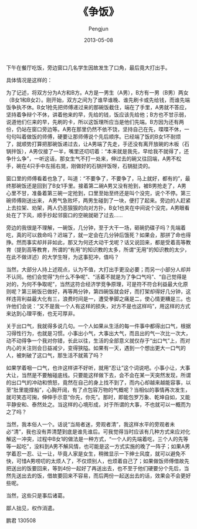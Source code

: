 ﻿---
layout: post
title: '《争饭》'
date: 2013-05-08
author: Pengjun
tags: 所感所思
---
下午在餐厅吃饭，旁边窗口几名学生因故发生了口角，最后竟大打出手。

具体情况是这样的：

为了记述，将双方分为A方和B方。A方是一男生（A男），B方有一男（B男）两女（B女1和B女2）。刚开始，双方之间为了谁早谁晚、谁先刷卡或先给钱，而谁先端饭争执不休。B女1抢先把师傅递过来的那碗饭截住，端在了手里，A男就不答应，坚持着争辩个不休，讲着他来的早，先给的钱，饭应该先给他；B方也不甘示弱，说道他们仨来的早，先刷的卡，所以这饭理所应当是他们先端。B方因为还有两份，仍站在窗口旁边等。A男在那里仍然不依不饶，坚持自己在先，喋喋不休，一句句叫着做饭的师傅，硬要让那师傅说个先后顺序。已经端了饭的B女1不耐烦了，就顺势打算把那碗饭递过去，让A男端了先走，手还没有离开放碗的木板（石锅拌饭），A男仅接了一半，嘴里还叨叨着：“本来就是我先，早给我不就得了，还争什么争”，一听这话，那女生气不打一处来，伸过去的碗又往回端，A男不松手，碗在4只手中左摇右晃，刚做好的石锅拌饭呀，石锅挺烫的。

窗口里的师傅看着也急了，叫道：“不要争了，不要争了，马上就好，都有的”，最终那碗饭还是回到了B女1手里。接着第二碗A男又没有抢到，被B男抢走了，A男心里不甘，准备着第三碗一定抢到，口里至始至终还是叫个没完，说个不停。第三碗师傅刚送出来， A男气急败坏，两男生碰到了一块，便打了起来。旁边的人赶紧上去拉架、劝架，两人仍恶狠狠的向对方扑，B女1也夹在中间说个没完，A男眼看处在了下风，顺手抄起邻窗口的空碗就砸了过去……

旁边的我很是不理解，一碗饭，几分钟，至于大干一场，砸碗扔碟子吗？先端着吃，真的可以救命吗？迟端了，就一定会在几分钟后饿死？如果会，那拼了命也得挣。然而事实却并非如此，那又为何还大动干戈呢？话又说回来，都是受着高等教育（提到高等教育，所谓的“有用”的知识教的太多，所谓“无用”的知识教的太少，在此不做详述）的大学生呀，为这事犯冲，值吗？

当然，大部分人持上述观点，认为不值，大打出手更没必要；而另一小部分人却并不认同。他们会觉得“为什么不争呢”、“活着不就是为了争口气吗”、“自己觉得是对的，为何不争取呢”，当然这符合经济学竞争原理，可是符不符合利益最大化原则呢？第三碗饭已做好，再等两分钟，第四碗饭就会好，而打架却得好几分钟，这样违背利益最大化有三，浪费时间是一，遭受拳脚之痛是二，使心情更糟是三。也许他们会说：“又不是我一个人有这样的损失，对方不是也这样吗”，用这样的方式来达到心理平衡，也无可厚非。

关于出口气，我就得多说几句。一个人如果从生活的每一件事中都得出口气，根据习得性行为，也就是习惯。小事出小气，大事出大气，而且出的气一次比一次大，动不动得争一个我对你错，长此以往，生活的全部意义就仅存于“出口气”上，而对内心的关注则会日益减少，变得狭隘。如果有一天，遇到一个想出更大一口气的人，被刺破了这口气，那生活不就蔫了吗？

如果学着咽一口气，也许这样讲不好听，就用“忍让”这个词说吧。小事小让，大事大让，当然是不要触碰底线。只要能这样做下去，会不会在某一天突然发现，所谓的出口气的冲动和愤怒，竟然在自己的身上找不到了，而内心却越来越能容事，以至“肚里能撑船”，心胸开阔，有了点包容万物的气概呢？当相似的事情再次发生，就可笑态可掬，伸伸手示意“你先，你先”。那时，即能包罗万象、乾坤自如，又能平静安和、泰然处之。当这样的心境形成，对于所谓的大事，不也就可以一概而为之了吗？

当然，我本俗人一个。话说“当局者迷，旁观者清”，我这样水平的旁观者未必“清”，我也没有弄清楚到底是谁先谁后。可我觉得当时应该有几种方式来应对化解这一冲突，过程中B女1的做法是一种方式，“一个人的先端着吃，三个人的先等等一起吃”，没料到A男不解风情，也可能是这一方式实施的晚了一阵子；如果A男学着忍一忍、让一让，毕竟人家是女生，稍微显示一下绅士风度，就可以避免不快，可惜A男唠叨的太烦人了，不仅烦别人，也烦着自己了；如果做饭师傅借故先把送出的饭要回来，等到4份一起好了再送出去，也不至于他们硬要分个先后，当然先送出去的饭，借故要回来不容易，而后两份一起送出去的话，效果会不会更好些呢。

当然，这些只是事后诸葛。

鄙人拙见，权作消遣。

鹏君
130508